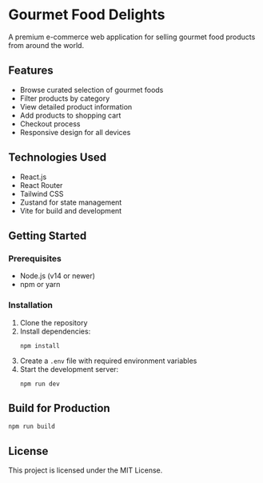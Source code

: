 # Gourmet Food Delights

A premium e-commerce web application for selling gourmet food products from around the world.

## Features

- Browse curated selection of gourmet foods
- Filter products by category
- View detailed product information
- Add products to shopping cart
- Checkout process
- Responsive design for all devices

## Technologies Used

- React.js
- React Router
- Tailwind CSS
- Zustand for state management
- Vite for build and development

## Getting Started

### Prerequisites

- Node.js (v14 or newer)
- npm or yarn

### Installation

1. Clone the repository
2. Install dependencies:
   ```
   npm install
   ```
3. Create a `.env` file with required environment variables
4. Start the development server:
   ```
   npm run dev
   ```

## Build for Production

```
npm run build
```

## License

This project is licensed under the MIT License.